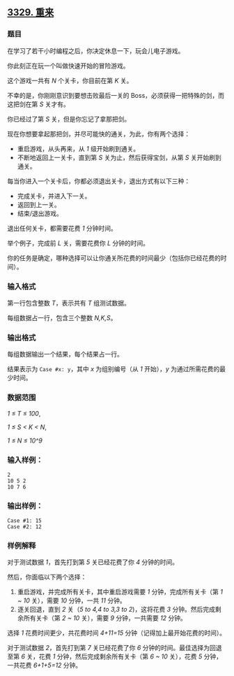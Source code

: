 ## [3329. 重来](https://www.acwing.com/problem/content/3332/)

### 题目

在学习了若干小时编程之后，你决定休息一下，玩会儿电子游戏。

你此刻正在玩一个叫做快速开始的冒险游戏。

这个游戏一共有 *N* 个关卡，你目前在第 *K* 关。

不幸的是，你刚刚意识到要想击败最后一关的 Boss，必须获得一把特殊的剑，而这把剑在第 *S* 关才有。

你已经过了第 *S* 关，但是你忘记了拿那把剑。

现在你想要拿起那把剑，并尽可能快的通关，为此，你有两个选择：

- 重启游戏，从头再来，从 *1* 级开始刷到通关。
- 不断地返回上一关卡，直到第 *S* 关为止，然后获得宝剑，从第 *S* 关开始刷到通关。

每当你进入一个关卡后，你都必须退出关卡，退出方式有以下三种：

- 完成关卡，并进入下一关。
- 返回到上一关。
- 结束/退出游戏。

退出任何关卡，都需要花费 *1* 分钟时间。

举个例子，完成前 *L* 关，需要花费你 *L* 分钟的时间。

你的任务是确定，哪种选择可以让你通关所花费的时间最少（包括你已经花费的时间）。

### 输入格式

第一行包含整数 *T*，表示共有 *T* 组测试数据。

每组数据占一行，包含三个整数 *N,K,S*。

### 输出格式

每组数据输出一个结果，每个结果占一行。

结果表示为 `Case #x: y`，其中 *x* 为组别编号（从 *1* 开始），*y* 为通过所需花费的最少时间。

### 数据范围

*1 ≤ T ≤ 100*,

*1 ≤ S < K < N*,

*1 ≤ N ≤ 10^9*

### 输入样例：

```
2
10 5 2
10 7 6
```

### 输出样例：

```
Case #1: 15
Case #2: 12
```

### 样例解释

对于测试数据 *1*，首先打到第 *5* 关已经花费了你 *4* 分钟的时间。

然后，你面临以下两个选择：

1. 重启游戏，并完成所有关卡，其中重启游戏需要 *1* 分钟，完成所有关卡（第 *1 ~ 10* 关），需要 *10* 分钟，一共 *11* 分钟。
2. 逐关回退，直到 *2* 关（*5 to 4,4 to 3,3 to 2*)，这将花费 *3* 分钟。然后完成剩余所有关卡（第 *2 ~ 10* 关），需要 *9* 分钟，一共需要 *12* 分钟。

选择 *1* 花费时间更少，共花费时间 *4+11=15* 分钟（记得加上最开始花费的时间）。

对于测试数据 *2*，首先打到第 *7* 关已经花费了你 *6* 分钟的时间。最佳选择为回退至第 *6* 关，花费 *1* 分钟，然后完成剩余所有关卡（第 *6 ~ 10* 关），花费 *5* 分钟，一共花费 *6+1+5=12* 分钟。
